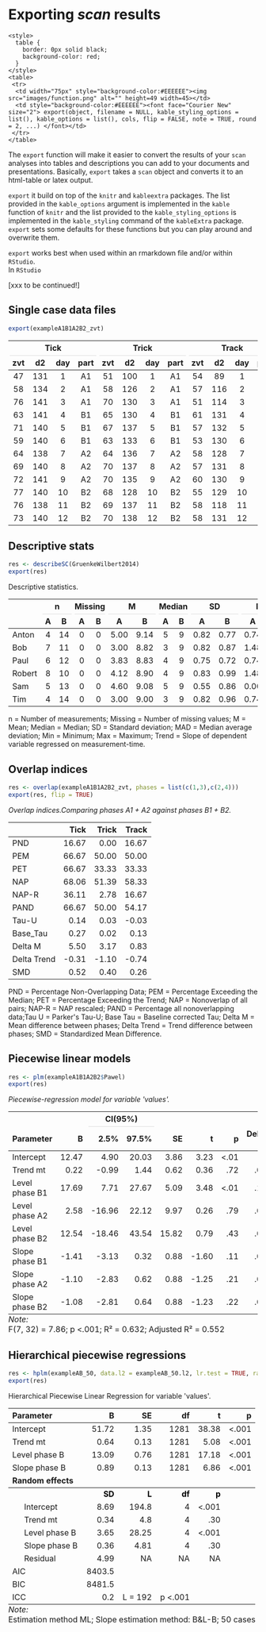 
# Exporting *scan* results


```{=html}
<style>
  table {
    border: 0px solid black;
    background-color: red;
  }
</style>
<table>
 <tr>
  <td width="75px" style="background-color:#EEEEEE"><img src="images/function.png" alt="" height=49 width=45></td> 
  <td style="background-color:#EEEEEE"><font face="Courier New" size="2"> export(object, filename = NULL, kable_styling_options = list(), kable_options = list(), cols, flip = FALSE, note = TRUE, round = 2, ...) </font></td>
 </tr>
</table>  
``` 

The `export` function will make it easier to convert the results of your `scan` analyses into tables and descriptions you can add to your documents and presentations. Basically, `export` takes a `scan` object and converts it to an html-table or latex output.

<div class="rmdnote">
<p><code>export</code> it build on top of the <code>knitr</code> and <code>kableextra</code> packages. The list provided in the <code>kable_options</code> argument is implemented in the <code>kable</code> function of <code>knitr</code> and the list provided to the <code>kable_styling_options</code> is implemented in the <code>kable_styling</code> command of the <code>kableExtra</code> package. <code>export</code> sets some defaults for these functions but you can play around and overwrite them.</p>
</div>

`export` works best when used within an rmarkdown file and/or within `RStudio`.  
In `RStudio` 

[xxx to be continued!]

## Single case data files


```r
export(exampleA1B1A2B2_zvt)
```

<table class="table table-bordered table-condensed" style="width: auto !important; margin-left: auto; margin-right: auto;">
 <thead>
<tr>
<th style="border-bottom:hidden;padding-bottom:0; padding-left:3px;padding-right:3px;text-align: center; " colspan="4"><div style="border-bottom: 1px solid #ddd; padding-bottom: 5px; ">Tick</div></th>
<th style="border-bottom:hidden;padding-bottom:0; padding-left:3px;padding-right:3px;text-align: center; " colspan="4"><div style="border-bottom: 1px solid #ddd; padding-bottom: 5px; ">Trick</div></th>
<th style="border-bottom:hidden;padding-bottom:0; padding-left:3px;padding-right:3px;text-align: center; " colspan="4"><div style="border-bottom: 1px solid #ddd; padding-bottom: 5px; ">Track</div></th>
</tr>
  <tr>
   <th style="text-align:center;"> zvt </th>
   <th style="text-align:center;"> d2 </th>
   <th style="text-align:center;"> day </th>
   <th style="text-align:center;"> part </th>
   <th style="text-align:center;"> zvt </th>
   <th style="text-align:center;"> d2 </th>
   <th style="text-align:center;"> day </th>
   <th style="text-align:center;"> part </th>
   <th style="text-align:center;"> zvt </th>
   <th style="text-align:center;"> d2 </th>
   <th style="text-align:center;"> day </th>
   <th style="text-align:center;"> part </th>
  </tr>
 </thead>
<tbody>
  <tr>
   <td style="text-align:center;"> 47 </td>
   <td style="text-align:center;"> 131 </td>
   <td style="text-align:center;"> 1 </td>
   <td style="text-align:center;"> A1 </td>
   <td style="text-align:center;"> 51 </td>
   <td style="text-align:center;"> 100 </td>
   <td style="text-align:center;"> 1 </td>
   <td style="text-align:center;"> A1 </td>
   <td style="text-align:center;"> 54 </td>
   <td style="text-align:center;"> 89 </td>
   <td style="text-align:center;"> 1 </td>
   <td style="text-align:center;"> A1 </td>
  </tr>
  <tr>
   <td style="text-align:center;"> 58 </td>
   <td style="text-align:center;"> 134 </td>
   <td style="text-align:center;"> 2 </td>
   <td style="text-align:center;"> A1 </td>
   <td style="text-align:center;"> 58 </td>
   <td style="text-align:center;"> 126 </td>
   <td style="text-align:center;"> 2 </td>
   <td style="text-align:center;"> A1 </td>
   <td style="text-align:center;"> 57 </td>
   <td style="text-align:center;"> 116 </td>
   <td style="text-align:center;"> 2 </td>
   <td style="text-align:center;"> A1 </td>
  </tr>
  <tr>
   <td style="text-align:center;"> 76 </td>
   <td style="text-align:center;"> 141 </td>
   <td style="text-align:center;"> 3 </td>
   <td style="text-align:center;"> A1 </td>
   <td style="text-align:center;"> 70 </td>
   <td style="text-align:center;"> 130 </td>
   <td style="text-align:center;"> 3 </td>
   <td style="text-align:center;"> A1 </td>
   <td style="text-align:center;"> 51 </td>
   <td style="text-align:center;"> 114 </td>
   <td style="text-align:center;"> 3 </td>
   <td style="text-align:center;"> A1 </td>
  </tr>
  <tr>
   <td style="text-align:center;"> 63 </td>
   <td style="text-align:center;"> 141 </td>
   <td style="text-align:center;"> 4 </td>
   <td style="text-align:center;"> B1 </td>
   <td style="text-align:center;"> 65 </td>
   <td style="text-align:center;"> 130 </td>
   <td style="text-align:center;"> 4 </td>
   <td style="text-align:center;"> B1 </td>
   <td style="text-align:center;"> 61 </td>
   <td style="text-align:center;"> 131 </td>
   <td style="text-align:center;"> 4 </td>
   <td style="text-align:center;"> B1 </td>
  </tr>
  <tr>
   <td style="text-align:center;"> 71 </td>
   <td style="text-align:center;"> 140 </td>
   <td style="text-align:center;"> 5 </td>
   <td style="text-align:center;"> B1 </td>
   <td style="text-align:center;"> 67 </td>
   <td style="text-align:center;"> 137 </td>
   <td style="text-align:center;"> 5 </td>
   <td style="text-align:center;"> B1 </td>
   <td style="text-align:center;"> 57 </td>
   <td style="text-align:center;"> 132 </td>
   <td style="text-align:center;"> 5 </td>
   <td style="text-align:center;"> B1 </td>
  </tr>
  <tr>
   <td style="text-align:center;"> 59 </td>
   <td style="text-align:center;"> 140 </td>
   <td style="text-align:center;"> 6 </td>
   <td style="text-align:center;"> B1 </td>
   <td style="text-align:center;"> 63 </td>
   <td style="text-align:center;"> 133 </td>
   <td style="text-align:center;"> 6 </td>
   <td style="text-align:center;"> B1 </td>
   <td style="text-align:center;"> 53 </td>
   <td style="text-align:center;"> 130 </td>
   <td style="text-align:center;"> 6 </td>
   <td style="text-align:center;"> B1 </td>
  </tr>
  <tr>
   <td style="text-align:center;"> 64 </td>
   <td style="text-align:center;"> 138 </td>
   <td style="text-align:center;"> 7 </td>
   <td style="text-align:center;"> A2 </td>
   <td style="text-align:center;"> 64 </td>
   <td style="text-align:center;"> 136 </td>
   <td style="text-align:center;"> 7 </td>
   <td style="text-align:center;"> A2 </td>
   <td style="text-align:center;"> 58 </td>
   <td style="text-align:center;"> 128 </td>
   <td style="text-align:center;"> 7 </td>
   <td style="text-align:center;"> A2 </td>
  </tr>
  <tr>
   <td style="text-align:center;"> 69 </td>
   <td style="text-align:center;"> 140 </td>
   <td style="text-align:center;"> 8 </td>
   <td style="text-align:center;"> A2 </td>
   <td style="text-align:center;"> 70 </td>
   <td style="text-align:center;"> 137 </td>
   <td style="text-align:center;"> 8 </td>
   <td style="text-align:center;"> A2 </td>
   <td style="text-align:center;"> 57 </td>
   <td style="text-align:center;"> 131 </td>
   <td style="text-align:center;"> 8 </td>
   <td style="text-align:center;"> A2 </td>
  </tr>
  <tr>
   <td style="text-align:center;"> 72 </td>
   <td style="text-align:center;"> 141 </td>
   <td style="text-align:center;"> 9 </td>
   <td style="text-align:center;"> A2 </td>
   <td style="text-align:center;"> 70 </td>
   <td style="text-align:center;"> 135 </td>
   <td style="text-align:center;"> 9 </td>
   <td style="text-align:center;"> A2 </td>
   <td style="text-align:center;"> 60 </td>
   <td style="text-align:center;"> 130 </td>
   <td style="text-align:center;"> 9 </td>
   <td style="text-align:center;"> A2 </td>
  </tr>
  <tr>
   <td style="text-align:center;"> 77 </td>
   <td style="text-align:center;"> 140 </td>
   <td style="text-align:center;"> 10 </td>
   <td style="text-align:center;"> B2 </td>
   <td style="text-align:center;"> 68 </td>
   <td style="text-align:center;"> 128 </td>
   <td style="text-align:center;"> 10 </td>
   <td style="text-align:center;"> B2 </td>
   <td style="text-align:center;"> 55 </td>
   <td style="text-align:center;"> 129 </td>
   <td style="text-align:center;"> 10 </td>
   <td style="text-align:center;"> B2 </td>
  </tr>
  <tr>
   <td style="text-align:center;"> 76 </td>
   <td style="text-align:center;"> 138 </td>
   <td style="text-align:center;"> 11 </td>
   <td style="text-align:center;"> B2 </td>
   <td style="text-align:center;"> 69 </td>
   <td style="text-align:center;"> 137 </td>
   <td style="text-align:center;"> 11 </td>
   <td style="text-align:center;"> B2 </td>
   <td style="text-align:center;"> 58 </td>
   <td style="text-align:center;"> 118 </td>
   <td style="text-align:center;"> 11 </td>
   <td style="text-align:center;"> B2 </td>
  </tr>
  <tr>
   <td style="text-align:center;"> 73 </td>
   <td style="text-align:center;"> 140 </td>
   <td style="text-align:center;"> 12 </td>
   <td style="text-align:center;"> B2 </td>
   <td style="text-align:center;"> 70 </td>
   <td style="text-align:center;"> 138 </td>
   <td style="text-align:center;"> 12 </td>
   <td style="text-align:center;"> B2 </td>
   <td style="text-align:center;"> 58 </td>
   <td style="text-align:center;"> 131 </td>
   <td style="text-align:center;"> 12 </td>
   <td style="text-align:center;"> B2 </td>
  </tr>
</tbody>
</table>

## Descriptive stats


```r
res <- describeSC(GruenkeWilbert2014)
export(res)
```

Descriptive statistics.<table class="table table-bordered table-condensed" style="width: auto !important; margin-left: auto; margin-right: auto;">
 <thead>
<tr>
<th style="empty-cells: hide;border-bottom:hidden;" colspan="1"></th>
<th style="border-bottom:hidden;padding-bottom:0; padding-left:3px;padding-right:3px;text-align: center; " colspan="2"><div style="border-bottom: 1px solid #ddd; padding-bottom: 5px; ">n</div></th>
<th style="border-bottom:hidden;padding-bottom:0; padding-left:3px;padding-right:3px;text-align: center; " colspan="2"><div style="border-bottom: 1px solid #ddd; padding-bottom: 5px; ">Missing</div></th>
<th style="border-bottom:hidden;padding-bottom:0; padding-left:3px;padding-right:3px;text-align: center; " colspan="2"><div style="border-bottom: 1px solid #ddd; padding-bottom: 5px; ">M</div></th>
<th style="border-bottom:hidden;padding-bottom:0; padding-left:3px;padding-right:3px;text-align: center; " colspan="2"><div style="border-bottom: 1px solid #ddd; padding-bottom: 5px; ">Median</div></th>
<th style="border-bottom:hidden;padding-bottom:0; padding-left:3px;padding-right:3px;text-align: center; " colspan="2"><div style="border-bottom: 1px solid #ddd; padding-bottom: 5px; ">SD</div></th>
<th style="border-bottom:hidden;padding-bottom:0; padding-left:3px;padding-right:3px;text-align: center; " colspan="2"><div style="border-bottom: 1px solid #ddd; padding-bottom: 5px; ">MAD</div></th>
<th style="border-bottom:hidden;padding-bottom:0; padding-left:3px;padding-right:3px;text-align: center; " colspan="2"><div style="border-bottom: 1px solid #ddd; padding-bottom: 5px; ">Min</div></th>
<th style="border-bottom:hidden;padding-bottom:0; padding-left:3px;padding-right:3px;text-align: center; " colspan="2"><div style="border-bottom: 1px solid #ddd; padding-bottom: 5px; ">Max</div></th>
<th style="border-bottom:hidden;padding-bottom:0; padding-left:3px;padding-right:3px;text-align: center; " colspan="2"><div style="border-bottom: 1px solid #ddd; padding-bottom: 5px; ">Trend</div></th>
</tr>
  <tr>
   <th style="text-align:left;">   </th>
   <th style="text-align:center;"> A </th>
   <th style="text-align:center;"> B </th>
   <th style="text-align:center;"> A </th>
   <th style="text-align:center;"> B </th>
   <th style="text-align:center;"> A </th>
   <th style="text-align:center;"> B </th>
   <th style="text-align:center;"> A </th>
   <th style="text-align:center;"> B </th>
   <th style="text-align:center;"> A </th>
   <th style="text-align:center;"> B </th>
   <th style="text-align:center;"> A </th>
   <th style="text-align:center;"> B </th>
   <th style="text-align:center;"> A </th>
   <th style="text-align:center;"> B </th>
   <th style="text-align:center;"> A </th>
   <th style="text-align:center;"> B </th>
   <th style="text-align:center;"> A </th>
   <th style="text-align:center;"> B </th>
  </tr>
 </thead>
<tbody>
  <tr>
   <td style="text-align:left;"> Anton </td>
   <td style="text-align:center;"> 4 </td>
   <td style="text-align:center;"> 14 </td>
   <td style="text-align:center;"> 0 </td>
   <td style="text-align:center;"> 0 </td>
   <td style="text-align:center;"> 5.00 </td>
   <td style="text-align:center;"> 9.14 </td>
   <td style="text-align:center;"> 5 </td>
   <td style="text-align:center;"> 9 </td>
   <td style="text-align:center;"> 0.82 </td>
   <td style="text-align:center;"> 0.77 </td>
   <td style="text-align:center;"> 0.74 </td>
   <td style="text-align:center;"> 1.48 </td>
   <td style="text-align:center;"> 4 </td>
   <td style="text-align:center;"> 8 </td>
   <td style="text-align:center;"> 6 </td>
   <td style="text-align:center;"> 10 </td>
   <td style="text-align:center;"> -0.40 </td>
   <td style="text-align:center;"> 0.03 </td>
  </tr>
  <tr>
   <td style="text-align:left;"> Bob </td>
   <td style="text-align:center;"> 7 </td>
   <td style="text-align:center;"> 11 </td>
   <td style="text-align:center;"> 0 </td>
   <td style="text-align:center;"> 0 </td>
   <td style="text-align:center;"> 3.00 </td>
   <td style="text-align:center;"> 8.82 </td>
   <td style="text-align:center;"> 3 </td>
   <td style="text-align:center;"> 9 </td>
   <td style="text-align:center;"> 0.82 </td>
   <td style="text-align:center;"> 0.87 </td>
   <td style="text-align:center;"> 1.48 </td>
   <td style="text-align:center;"> 0.00 </td>
   <td style="text-align:center;"> 2 </td>
   <td style="text-align:center;"> 7 </td>
   <td style="text-align:center;"> 4 </td>
   <td style="text-align:center;"> 10 </td>
   <td style="text-align:center;"> 0.04 </td>
   <td style="text-align:center;"> 0.04 </td>
  </tr>
  <tr>
   <td style="text-align:left;"> Paul </td>
   <td style="text-align:center;"> 6 </td>
   <td style="text-align:center;"> 12 </td>
   <td style="text-align:center;"> 0 </td>
   <td style="text-align:center;"> 0 </td>
   <td style="text-align:center;"> 3.83 </td>
   <td style="text-align:center;"> 8.83 </td>
   <td style="text-align:center;"> 4 </td>
   <td style="text-align:center;"> 9 </td>
   <td style="text-align:center;"> 0.75 </td>
   <td style="text-align:center;"> 0.72 </td>
   <td style="text-align:center;"> 0.74 </td>
   <td style="text-align:center;"> 0.74 </td>
   <td style="text-align:center;"> 3 </td>
   <td style="text-align:center;"> 8 </td>
   <td style="text-align:center;"> 5 </td>
   <td style="text-align:center;"> 10 </td>
   <td style="text-align:center;"> -0.26 </td>
   <td style="text-align:center;"> 0.02 </td>
  </tr>
  <tr>
   <td style="text-align:left;"> Robert </td>
   <td style="text-align:center;"> 8 </td>
   <td style="text-align:center;"> 10 </td>
   <td style="text-align:center;"> 0 </td>
   <td style="text-align:center;"> 0 </td>
   <td style="text-align:center;"> 4.12 </td>
   <td style="text-align:center;"> 8.90 </td>
   <td style="text-align:center;"> 4 </td>
   <td style="text-align:center;"> 9 </td>
   <td style="text-align:center;"> 0.83 </td>
   <td style="text-align:center;"> 0.99 </td>
   <td style="text-align:center;"> 1.48 </td>
   <td style="text-align:center;"> 1.48 </td>
   <td style="text-align:center;"> 3 </td>
   <td style="text-align:center;"> 7 </td>
   <td style="text-align:center;"> 5 </td>
   <td style="text-align:center;"> 10 </td>
   <td style="text-align:center;"> -0.06 </td>
   <td style="text-align:center;"> -0.14 </td>
  </tr>
  <tr>
   <td style="text-align:left;"> Sam </td>
   <td style="text-align:center;"> 5 </td>
   <td style="text-align:center;"> 13 </td>
   <td style="text-align:center;"> 0 </td>
   <td style="text-align:center;"> 0 </td>
   <td style="text-align:center;"> 4.60 </td>
   <td style="text-align:center;"> 9.08 </td>
   <td style="text-align:center;"> 5 </td>
   <td style="text-align:center;"> 9 </td>
   <td style="text-align:center;"> 0.55 </td>
   <td style="text-align:center;"> 0.86 </td>
   <td style="text-align:center;"> 0.00 </td>
   <td style="text-align:center;"> 1.48 </td>
   <td style="text-align:center;"> 4 </td>
   <td style="text-align:center;"> 8 </td>
   <td style="text-align:center;"> 5 </td>
   <td style="text-align:center;"> 10 </td>
   <td style="text-align:center;"> 0.10 </td>
   <td style="text-align:center;"> 0.03 </td>
  </tr>
  <tr>
   <td style="text-align:left;"> Tim </td>
   <td style="text-align:center;"> 4 </td>
   <td style="text-align:center;"> 14 </td>
   <td style="text-align:center;"> 0 </td>
   <td style="text-align:center;"> 0 </td>
   <td style="text-align:center;"> 3.00 </td>
   <td style="text-align:center;"> 9.00 </td>
   <td style="text-align:center;"> 3 </td>
   <td style="text-align:center;"> 9 </td>
   <td style="text-align:center;"> 0.82 </td>
   <td style="text-align:center;"> 0.96 </td>
   <td style="text-align:center;"> 0.74 </td>
   <td style="text-align:center;"> 1.48 </td>
   <td style="text-align:center;"> 2 </td>
   <td style="text-align:center;"> 7 </td>
   <td style="text-align:center;"> 4 </td>
   <td style="text-align:center;"> 10 </td>
   <td style="text-align:center;"> -0.60 </td>
   <td style="text-align:center;"> 0.00 </td>
  </tr>
</tbody>
</table>n = Number of measurements; Missing = Number of missing values; M = Mean; Median = Median; SD = Standard deviation; MAD = Median average deviation; Min = Minimum; Max = Maximum; Trend = Slope of dependent variable regressed on measurement-time.

## Overlap indices


```r
res <- overlap(exampleA1B1A2B2_zvt, phases = list(c(1,3),c(2,4)))
export(res, flip = TRUE)
```

<i>Overlap indices.Comparing phases A1 + A2 against phases B1 + B2.</i><table class="table table-bordered table-condensed" style="width: auto !important; margin-left: auto; margin-right: auto;">
 <thead>
  <tr>
   <th style="text-align:left;">   </th>
   <th style="text-align:right;"> Tick </th>
   <th style="text-align:right;"> Trick </th>
   <th style="text-align:right;"> Track </th>
  </tr>
 </thead>
<tbody>
  <tr>
   <td style="text-align:left;"> PND </td>
   <td style="text-align:right;"> 16.67 </td>
   <td style="text-align:right;"> 0.00 </td>
   <td style="text-align:right;"> 16.67 </td>
  </tr>
  <tr>
   <td style="text-align:left;"> PEM </td>
   <td style="text-align:right;"> 66.67 </td>
   <td style="text-align:right;"> 50.00 </td>
   <td style="text-align:right;"> 50.00 </td>
  </tr>
  <tr>
   <td style="text-align:left;"> PET </td>
   <td style="text-align:right;"> 66.67 </td>
   <td style="text-align:right;"> 33.33 </td>
   <td style="text-align:right;"> 33.33 </td>
  </tr>
  <tr>
   <td style="text-align:left;"> NAP </td>
   <td style="text-align:right;"> 68.06 </td>
   <td style="text-align:right;"> 51.39 </td>
   <td style="text-align:right;"> 58.33 </td>
  </tr>
  <tr>
   <td style="text-align:left;"> NAP-R </td>
   <td style="text-align:right;"> 36.11 </td>
   <td style="text-align:right;"> 2.78 </td>
   <td style="text-align:right;"> 16.67 </td>
  </tr>
  <tr>
   <td style="text-align:left;"> PAND </td>
   <td style="text-align:right;"> 66.67 </td>
   <td style="text-align:right;"> 50.00 </td>
   <td style="text-align:right;"> 54.17 </td>
  </tr>
  <tr>
   <td style="text-align:left;"> Tau-U </td>
   <td style="text-align:right;"> 0.14 </td>
   <td style="text-align:right;"> 0.03 </td>
   <td style="text-align:right;"> -0.03 </td>
  </tr>
  <tr>
   <td style="text-align:left;"> Base_Tau </td>
   <td style="text-align:right;"> 0.27 </td>
   <td style="text-align:right;"> 0.02 </td>
   <td style="text-align:right;"> 0.13 </td>
  </tr>
  <tr>
   <td style="text-align:left;"> Delta M </td>
   <td style="text-align:right;"> 5.50 </td>
   <td style="text-align:right;"> 3.17 </td>
   <td style="text-align:right;"> 0.83 </td>
  </tr>
  <tr>
   <td style="text-align:left;"> Delta Trend </td>
   <td style="text-align:right;"> -0.31 </td>
   <td style="text-align:right;"> -1.10 </td>
   <td style="text-align:right;"> -0.74 </td>
  </tr>
  <tr>
   <td style="text-align:left;"> SMD </td>
   <td style="text-align:right;"> 0.52 </td>
   <td style="text-align:right;"> 0.40 </td>
   <td style="text-align:right;"> 0.26 </td>
  </tr>
</tbody>
</table>PND = Percentage Non-Overlapping Data; PEM = Percentage Exceeding the Median; PET = Percentage Exceeding the Trend; NAP = Nonoverlap of all pairs; NAP-R = NAP rescaled; 
PAND = Percentage all nonoverlapping data;Tau U = Parker's Tau-U; Base Tau = Baseline corrected Tau; Delta M = Mean difference between phases; Delta Trend = Trend difference between phases; SMD = Standardized Mean Difference.

## Piecewise linear models


```r
res <- plm(exampleA1B1A2B2$Pawel)
export(res)
```

<i>Piecewise-regression model for variable 'values'.</i><table class="table table-bordered table-condensed" style="width: auto !important; margin-left: auto; margin-right: auto;border-bottom: 0;">
 <thead>
<tr>
<th style="empty-cells: hide;border-bottom:hidden;" colspan="2"></th>
<th style="border-bottom:hidden;padding-bottom:0; padding-left:3px;padding-right:3px;text-align: center; " colspan="2"><div style="border-bottom: 1px solid #ddd; padding-bottom: 5px; ">CI(95%)</div></th>
<th style="empty-cells: hide;border-bottom:hidden;" colspan="4"></th>
</tr>
  <tr>
   <th style="text-align:left;"> Parameter </th>
   <th style="text-align:right;"> B </th>
   <th style="text-align:right;"> 2.5% </th>
   <th style="text-align:right;"> 97.5% </th>
   <th style="text-align:right;"> SE </th>
   <th style="text-align:right;"> t </th>
   <th style="text-align:right;"> p </th>
   <th style="text-align:right;"> Delta R² </th>
  </tr>
 </thead>
<tbody>
  <tr>
   <td style="text-align:left;"> Intercept </td>
   <td style="text-align:right;"> 12.47 </td>
   <td style="text-align:right;"> 4.90 </td>
   <td style="text-align:right;"> 20.03 </td>
   <td style="text-align:right;"> 3.86 </td>
   <td style="text-align:right;"> 3.23 </td>
   <td style="text-align:right;"> &lt;.01 </td>
   <td style="text-align:right;">  </td>
  </tr>
  <tr>
   <td style="text-align:left;"> Trend mt </td>
   <td style="text-align:right;"> 0.22 </td>
   <td style="text-align:right;"> -0.99 </td>
   <td style="text-align:right;"> 1.44 </td>
   <td style="text-align:right;"> 0.62 </td>
   <td style="text-align:right;"> 0.36 </td>
   <td style="text-align:right;"> .72 </td>
   <td style="text-align:right;"> .00 </td>
  </tr>
  <tr>
   <td style="text-align:left;"> Level phase B1 </td>
   <td style="text-align:right;"> 17.69 </td>
   <td style="text-align:right;"> 7.71 </td>
   <td style="text-align:right;"> 27.67 </td>
   <td style="text-align:right;"> 5.09 </td>
   <td style="text-align:right;"> 3.48 </td>
   <td style="text-align:right;"> &lt;.01 </td>
   <td style="text-align:right;"> .14 </td>
  </tr>
  <tr>
   <td style="text-align:left;"> Level phase A2 </td>
   <td style="text-align:right;"> 2.58 </td>
   <td style="text-align:right;"> -16.96 </td>
   <td style="text-align:right;"> 22.12 </td>
   <td style="text-align:right;"> 9.97 </td>
   <td style="text-align:right;"> 0.26 </td>
   <td style="text-align:right;"> .79 </td>
   <td style="text-align:right;"> .00 </td>
  </tr>
  <tr>
   <td style="text-align:left;"> Level phase B2 </td>
   <td style="text-align:right;"> 12.54 </td>
   <td style="text-align:right;"> -18.46 </td>
   <td style="text-align:right;"> 43.54 </td>
   <td style="text-align:right;"> 15.82 </td>
   <td style="text-align:right;"> 0.79 </td>
   <td style="text-align:right;"> .43 </td>
   <td style="text-align:right;"> .01 </td>
  </tr>
  <tr>
   <td style="text-align:left;"> Slope phase B1 </td>
   <td style="text-align:right;"> -1.41 </td>
   <td style="text-align:right;"> -3.13 </td>
   <td style="text-align:right;"> 0.32 </td>
   <td style="text-align:right;"> 0.88 </td>
   <td style="text-align:right;"> -1.60 </td>
   <td style="text-align:right;"> .11 </td>
   <td style="text-align:right;"> .03 </td>
  </tr>
  <tr>
   <td style="text-align:left;"> Slope phase A2 </td>
   <td style="text-align:right;"> -1.10 </td>
   <td style="text-align:right;"> -2.83 </td>
   <td style="text-align:right;"> 0.62 </td>
   <td style="text-align:right;"> 0.88 </td>
   <td style="text-align:right;"> -1.25 </td>
   <td style="text-align:right;"> .21 </td>
   <td style="text-align:right;"> .02 </td>
  </tr>
  <tr>
   <td style="text-align:left;"> Slope phase B2 </td>
   <td style="text-align:right;"> -1.08 </td>
   <td style="text-align:right;"> -2.81 </td>
   <td style="text-align:right;"> 0.64 </td>
   <td style="text-align:right;"> 0.88 </td>
   <td style="text-align:right;"> -1.23 </td>
   <td style="text-align:right;"> .22 </td>
   <td style="text-align:right;"> .02 </td>
  </tr>
</tbody>
<tfoot>
<tr><td style="padding: 0; " colspan="100%"><span style="font-style: italic;">Note: </span></td></tr>
<tr><td style="padding: 0; " colspan="100%">
<sup></sup> F(7, 32) = 7.86; p &lt;.001; R² = 0.632; Adjusted R² = 0.552</td></tr>
</tfoot>
</table>

## Hierarchical piecewise regressions


```r
res <- hplm(exampleAB_50, data.l2 = exampleAB_50.l2, lr.test = TRUE, random.slopes = TRUE)
export(res)
```

Hierarchical Piecewise Linear Regression for variable 'values'.<table class="table table-bordered table-condensed" style="width: auto !important; margin-left: auto; margin-right: auto;border-bottom: 0;">
 <thead>
  <tr>
   <th style="text-align:left;"> Parameter </th>
   <th style="text-align:right;"> B </th>
   <th style="text-align:right;"> SE </th>
   <th style="text-align:right;"> df </th>
   <th style="text-align:right;"> t </th>
   <th style="text-align:right;"> p </th>
  </tr>
 </thead>
<tbody>
  <tr>
   <td style="text-align:left;"> Intercept </td>
   <td style="text-align:right;"> 51.72 </td>
   <td style="text-align:right;"> 1.35 </td>
   <td style="text-align:right;"> 1281 </td>
   <td style="text-align:right;"> 38.38 </td>
   <td style="text-align:right;"> &lt;.001 </td>
  </tr>
  <tr>
   <td style="text-align:left;"> Trend mt </td>
   <td style="text-align:right;"> 0.64 </td>
   <td style="text-align:right;"> 0.13 </td>
   <td style="text-align:right;"> 1281 </td>
   <td style="text-align:right;"> 5.08 </td>
   <td style="text-align:right;"> &lt;.001 </td>
  </tr>
  <tr>
   <td style="text-align:left;"> Level phase B </td>
   <td style="text-align:right;"> 13.09 </td>
   <td style="text-align:right;"> 0.76 </td>
   <td style="text-align:right;"> 1281 </td>
   <td style="text-align:right;"> 17.18 </td>
   <td style="text-align:right;"> &lt;.001 </td>
  </tr>
  <tr>
   <td style="text-align:left;"> Slope phase B </td>
   <td style="text-align:right;"> 0.89 </td>
   <td style="text-align:right;"> 0.13 </td>
   <td style="text-align:right;"> 1281 </td>
   <td style="text-align:right;"> 6.86 </td>
   <td style="text-align:right;"> &lt;.001 </td>
  </tr>
  <tr grouplength="6"><td colspan="6" style="border-bottom: 1px solid;"><strong>Random effects</strong></td></tr>
<tr>
   <td style="text-align:left;padding-left: 2em;font-weight: bold;color: black !important;" indentlevel="1">  </td>
   <td style="text-align:right;font-weight: bold;color: black !important;"> SD </td>
   <td style="text-align:right;font-weight: bold;color: black !important;"> L </td>
   <td style="text-align:right;font-weight: bold;color: black !important;"> df </td>
   <td style="text-align:right;font-weight: bold;color: black !important;"> p </td>
   <td style="text-align:right;font-weight: bold;color: black !important;">  </td>
  </tr>
  <tr>
   <td style="text-align:left;padding-left: 2em;" indentlevel="1"> Intercept </td>
   <td style="text-align:right;"> 8.69 </td>
   <td style="text-align:right;"> 194.8 </td>
   <td style="text-align:right;"> 4 </td>
   <td style="text-align:right;"> &lt;.001 </td>
   <td style="text-align:right;">  </td>
  </tr>
  <tr>
   <td style="text-align:left;padding-left: 2em;" indentlevel="1"> Trend mt </td>
   <td style="text-align:right;"> 0.34 </td>
   <td style="text-align:right;"> 4.8 </td>
   <td style="text-align:right;"> 4 </td>
   <td style="text-align:right;"> .30 </td>
   <td style="text-align:right;">  </td>
  </tr>
  <tr>
   <td style="text-align:left;padding-left: 2em;" indentlevel="1"> Level phase B </td>
   <td style="text-align:right;"> 3.65 </td>
   <td style="text-align:right;"> 28.25 </td>
   <td style="text-align:right;"> 4 </td>
   <td style="text-align:right;"> &lt;.001 </td>
   <td style="text-align:right;">  </td>
  </tr>
  <tr>
   <td style="text-align:left;padding-left: 2em;" indentlevel="1"> Slope phase B </td>
   <td style="text-align:right;"> 0.36 </td>
   <td style="text-align:right;"> 4.81 </td>
   <td style="text-align:right;"> 4 </td>
   <td style="text-align:right;"> .30 </td>
   <td style="text-align:right;">  </td>
  </tr>
  <tr>
   <td style="text-align:left;padding-left: 2em;" indentlevel="1"> Residual </td>
   <td style="text-align:right;"> 4.99 </td>
   <td style="text-align:right;"> NA </td>
   <td style="text-align:right;"> NA </td>
   <td style="text-align:right;"> NA </td>
   <td style="text-align:right;">  </td>
  </tr>
  <tr>
   <td style="text-align:left;"> AIC </td>
   <td style="text-align:right;"> 8403.5 </td>
   <td style="text-align:right;">  </td>
   <td style="text-align:right;">  </td>
   <td style="text-align:right;">  </td>
   <td style="text-align:right;">  </td>
  </tr>
  <tr>
   <td style="text-align:left;"> BIC </td>
   <td style="text-align:right;"> 8481.5 </td>
   <td style="text-align:right;">  </td>
   <td style="text-align:right;">  </td>
   <td style="text-align:right;">  </td>
   <td style="text-align:right;">  </td>
  </tr>
  <tr>
   <td style="text-align:left;"> ICC </td>
   <td style="text-align:right;"> 0.2 </td>
   <td style="text-align:right;"> L = 192 </td>
   <td style="text-align:right;"> p &lt;.001 </td>
   <td style="text-align:right;">  </td>
   <td style="text-align:right;">  </td>
  </tr>
</tbody>
<tfoot>
<tr><td style="padding: 0; " colspan="100%"><span style="font-style: italic;">Note: </span></td></tr>
<tr><td style="padding: 0; " colspan="100%">
<sup></sup> Estimation method ML; Slope estimation method: B&amp;L-B; 50 cases</td></tr>
</tfoot>
</table>

